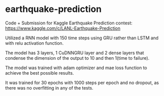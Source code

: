 # earthquake-prediction

Code + Submission for Kaggle Earthquake Prediction contest: https://www.kaggle.com/c/LANL-Earthquake-Prediction

Utilized a RNN model with 150 time steps using GRU rather than LSTM and with relu activation function.

The model has 3 layers, 1 CuDNNGRU layer and 2 dense layers that condense the dimension of the output to 10 and then 1(time to failure). 

The model was trained with adam optimizer and mae loss function to achieve the best possible results. 

It was trained for 30 epochs with 1000 steps per epoch and no dropout, as there was no overfitting in any of the tests.
